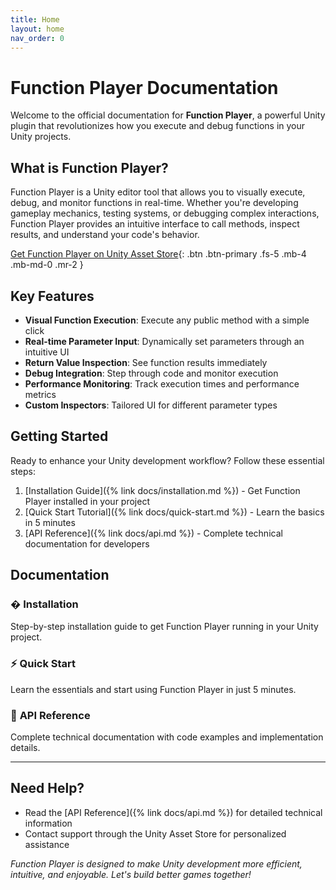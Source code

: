 ```yaml
---
title: Home
layout: home
nav_order: 0
---
```


# Function Player Documentation

Welcome to the official documentation for **Function Player**, a powerful Unity plugin that revolutionizes how you execute and debug functions in your Unity projects.

## What is Function Player?

Function Player is a Unity editor tool that allows you to visually execute, debug, and monitor functions in real-time. Whether you're developing gameplay mechanics, testing systems, or debugging complex interactions, Function Player provides an intuitive interface to call methods, inspect results, and understand your code's behavior.

[Get Function Player on Unity Asset Store](https://assetstore.unity.com/packages/tools/utilities/function-player-329120){: .btn .btn-primary .fs-5 .mb-4 .mb-md-0 .mr-2 }

## Key Features

- **Visual Function Execution**: Execute any public method with a simple click
- **Real-time Parameter Input**: Dynamically set parameters through an intuitive UI
- **Return Value Inspection**: See function results immediately
- **Debug Integration**: Step through code and monitor execution
- **Performance Monitoring**: Track execution times and performance metrics
- **Custom Inspectors**: Tailored UI for different parameter types

## Getting Started

Ready to enhance your Unity development workflow? Follow these essential steps:

1. [Installation Guide]({% link docs/installation.md %}) - Get Function Player installed in your project
2. [Quick Start Tutorial]({% link docs/quick-start.md %}) - Learn the basics in 5 minutes
3. [API Reference]({% link docs/api.md %}) - Complete technical documentation for developers

## Documentation

### � **Installation**
Step-by-step installation guide to get Function Player running in your Unity project.

### ⚡ **Quick Start**  
Learn the essentials and start using Function Player in just 5 minutes.

### 📖 **API Reference**
Complete technical documentation with code examples and implementation details.

---

## Need Help?

- Read the [API Reference]({% link docs/api.md %}) for detailed technical information
- Contact support through the Unity Asset Store for personalized assistance

*Function Player is designed to make Unity development more efficient, intuitive, and enjoyable. Let's build better games together!*
